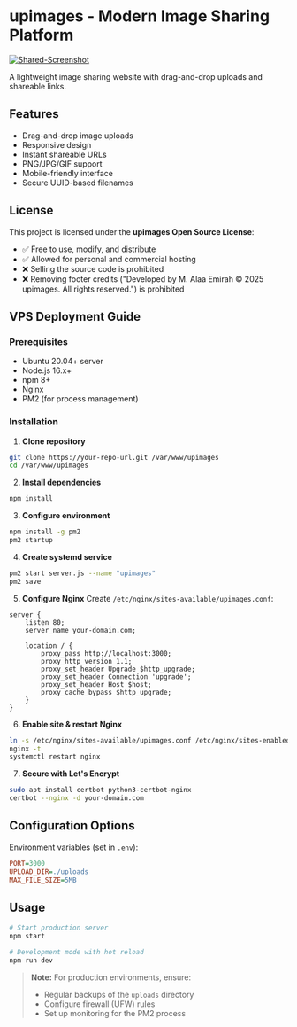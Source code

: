 # upimages - Modern Image Sharing Platform

<a href='https://postimg.cc/sGzRFrGC' target='_blank'><img src='https://i.postimg.cc/sGzRFrGC/Shared-Screenshot.jpg' border='0' alt='Shared-Screenshot'/></a>

A lightweight image sharing website with drag-and-drop uploads and shareable links.

## Features

- Drag-and-drop image uploads
- Responsive design
- Instant shareable URLs
- PNG/JPG/GIF support
- Mobile-friendly interface
- Secure UUID-based filenames

## License

This project is licensed under the **upimages Open Source License**:

- ✅ Free to use, modify, and distribute
- ✅ Allowed for personal and commercial hosting
- ❌ Selling the source code is prohibited
- ❌ Removing footer credits ("Developed by M. Alaa Emirah © 2025 upimages. All rights reserved.") is prohibited

## VPS Deployment Guide

### Prerequisites
- Ubuntu 20.04+ server
- Node.js 16.x+
- npm 8+
- Nginx
- PM2 (for process management)

### Installation

1. **Clone repository**
```bash
git clone https://your-repo-url.git /var/www/upimages
cd /var/www/upimages
```

2. **Install dependencies**
```bash
npm install
```

3. **Configure environment**
```bash
npm install -g pm2
pm2 startup
```

4. **Create systemd service**
```bash
pm2 start server.js --name "upimages"
pm2 save
```

5. **Configure Nginx**
Create `/etc/nginx/sites-available/upimages.conf`:
```nginx
server {
    listen 80;
    server_name your-domain.com;

    location / {
        proxy_pass http://localhost:3000;
        proxy_http_version 1.1;
        proxy_set_header Upgrade $http_upgrade;
        proxy_set_header Connection 'upgrade';
        proxy_set_header Host $host;
        proxy_cache_bypass $http_upgrade;
    }
}
```

6. **Enable site & restart Nginx**
```bash
ln -s /etc/nginx/sites-available/upimages.conf /etc/nginx/sites-enabled/
nginx -t
systemctl restart nginx
```

7. **Secure with Let's Encrypt**
```bash
sudo apt install certbot python3-certbot-nginx
certbot --nginx -d your-domain.com
```

## Configuration Options

Environment variables (set in `.env`):
```ini
PORT=3000
UPLOAD_DIR=./uploads
MAX_FILE_SIZE=5MB
```

## Usage
```bash
# Start production server
npm start

# Development mode with hot reload
npm run dev
```

> **Note:** For production environments, ensure:
> - Regular backups of the `uploads` directory
> - Configure firewall (UFW) rules
> - Set up monitoring for the PM2 process
